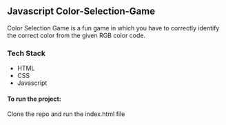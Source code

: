 ## Javascript Color-Selection-Game
Color Selection Game is a fun game in which you have to correctly identify the correct color from the given RGB color code.

### Tech Stack
* HTML
* CSS
* Javascript

#### To run the project:
Clone the repo and run the index.html file
